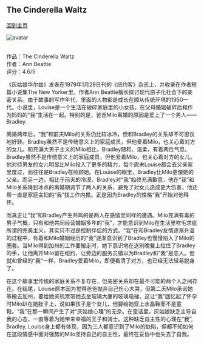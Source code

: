 ## The Cinderella Waltz
[回到主页](https://boheme130.github.io/Fiction.git.io/)

![avatar](https://cdn.britannica.com/17/187517-050-B8CCBE7D/Ann-Beattie.jpg)
<br>
<br>

作品：The Cinderella Waltz<br>
作者：Ann Beattie<br>
评分：4.6/5<br>

《灰姑娘华尔兹》发表在1979年1月29日刊的《纽约客》杂志上，并收录在作者短篇小说集The New Yorker里。作者Ann Beattie擅长探讨现代原子化社会下的亲密关系。由于故事的写作年代，里面的人物都是成长在顺从传统环境的1950一代。小说里，Louise是一个生活在破碎家庭里的小女孩，在父母婚姻破碎后和作为妈妈的“我”生活在一起。特别的是，爸爸Milo离婚的原因是爱上了一个男人——Bradley. 

离婚两年后，“我”和前夫Milo的关系仍比较冰冷，但和Bradley的关系却不可思议地好转。Bradley虽然不是传统意义上的家庭成员，但他爱着Milo，也关心着对方的女儿。和充满大男子主义的Milo相比，Bradley随和、温柔，有着两性气息。Bradley虽然不是传统意义上的家庭成员，但他爱着Milo，也关心着对方的女儿。他对待男友的女儿明显比Milo投入了更多的精力，每个周末Louise都会去父亲家里度过，而往往是Bradley在照顾她。在Louise的眼里，Bradley比Milo更像她的父亲。而另一边，相比于前夫的冷漠，Bradley对“我”始终充满歉意，他在“我”和Milo关系降到冰点的离婚期调节了两人的关系，避免了对女儿造成更大伤害，他还帮一直是家庭主妇的“我”找工作内推。正是因为Bradley的性格“我”开始对他释怀。

而真正让“我”和Bradley产生共鸣的是两人在感情里同样的遭遇。Milo充满有毒的男子气概，只有和他共同经营婚姻多年的“我”，才能意识到Milo在生活里吹毛求疵所谓的完美主义，其实只不过是控制伴侣的方式。“我”在和Bradley友情逐渐升温的过程中，有着和Milo婚姻经历的“我”逐渐意识到了Bradley也慢慢陷入了Milo的圈套。当Milo得到加州的工作要搬走时，她下意识地在送别晚餐上拉住了Bradley的手，让他离开Milo留在纽约，让旁边的服务员错以为Bradley和“我”是恋人。但就和曾经的“我”一样，Bradley爱着Milo，即便看清了对方，也已经无法轻易脱身了。

在这个故事里传统的家庭关系不复存在，但亲密关系却在最不可能的两个人之间存在。在结尾，Louise原本因为觉得爸爸抛弃自己伤心大哭，但第二天Milo承诺她等搬去加州，要给她买机票带她去坐玻璃大厦的玻璃电梯。这让“我”回忆起了怀孕时Milo趴在她肚子上，说如果孩子是个女儿，他要给她穿上水晶鞋而不是童鞋。“我”在那一瞬间产生了对“灰姑娘心理”的无奈。在童话里，灰姑娘缺乏主导自我的心态，一直等着为她带来幸福的王子和骑士。这种缺乏自主性的心理在“我”, Bradley, Louise身上都有体现，因为三人都意识到了Milo的缺陷，但都不知如何在这段情感中面对强势的Milo坚持自己的自主性，最终在妥协中也失去了自我。
